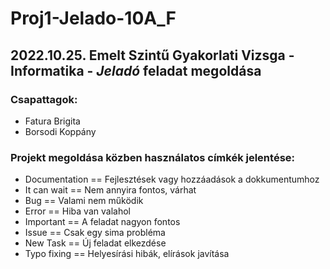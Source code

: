 # **Proj1-Jelado-10A_F**
## 2022.10.25. Emelt Szintű Gyakorlati Vizsga - Informatika - _Jeladó_ feladat megoldása

### Csapattagok:
- Fatura Brigita
- Borsodi Koppány

### Projekt megoldása közben használatos címkék jelentése:
- Documentation == Fejlesztések vagy hozzáadások a dokkumentumhoz
- It can wait == Nem annyira fontos, várhat
- Bug == Valami nem működik
- Error == Hiba van valahol
- Important == A feladat nagyon fontos
- Issue == Csak egy sima probléma
- New Task == Új feladat elkezdése
- Typo fixing == Helyesírási hibák, elírások javítása
